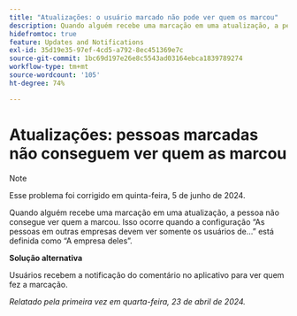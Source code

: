 ```yaml
---
title: "Atualizações: o usuário marcado não pode ver quem os marcou"
description: Quando alguém recebe uma marcação em uma atualização, a pessoa não consegue ver quem a marcou. Isso ocorre quando a configuração Pessoas em outras empresas só devem exibir usuários de... está definida como Sua empresa.
hidefromtoc: true
feature: Updates and Notifications
exl-id: 35d19e35-97ef-4cd5-a792-8ec451369e7c
source-git-commit: 1bc69d197e26e8c5543ad03164ebca1839789274
workflow-type: tm+mt
source-wordcount: '105'
ht-degree: 74%

---
```


# Atualizações: pessoas marcadas não conseguem ver quem as marcou

>[!NOTE]
>
>Esse problema foi corrigido em quinta-feira, 5 de junho de 2024.

Quando alguém recebe uma marcação em uma atualização, a pessoa não consegue ver quem a marcou. Isso ocorre quando a configuração “As pessoas em outras empresas devem ver somente os usuários de...” está definida como “A empresa deles”.

**Solução alternativa**

Usuários recebem a notificação do comentário no aplicativo para ver quem fez a marcação.

_Relatado pela primeira vez em quarta-feira, 23 de abril de 2024._
